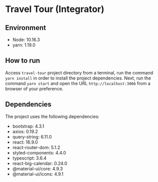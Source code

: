 # Travel Tour (Integrator)

## Environment

- Node: 10.16.3
- yarn: 1.19.0

## How to run

Access `travel-tour` project directory from a terminal, run the command `yarn install` in order to install the project dependencies. Next, run the command `yarn start` and open the URL `http://localhost:3006` from a browser of your preference.

## Dependencies

The project uses the following dependencies:

- bootstrap: 4.3.1
- axios: 0.19.2
- query-string: 6.11.0
- react: 16.9.0
- react-router-dom: 5.1.2
- styled-components: 4.4.0
- typescript: 3.6.4
- react-big-calendar: 0.24.0
- @material-ui/core: 4.9.3
- @material-ui/icons: 4.9.1
